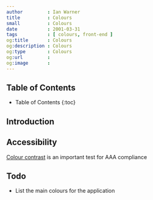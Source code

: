 ```yaml
---
author         : Ian Warner
title          : Colours
small          : Colours
date           : 2001-03-31
tags           : [ colours, front-end ]
og:title       : Colours
og:description : Colours
og:type        : Colours
og:url         :
og:image       :
---
```


## Table of Contents

* Table of Contents
{:toc}

## Introduction

## Accessibility

[Colour contrast][] is an important test for AAA compliance

## Todo

* List the main colours for the application

[Colour contrast]:http://www.snook.ca/technical/colour_contrast/colour.html